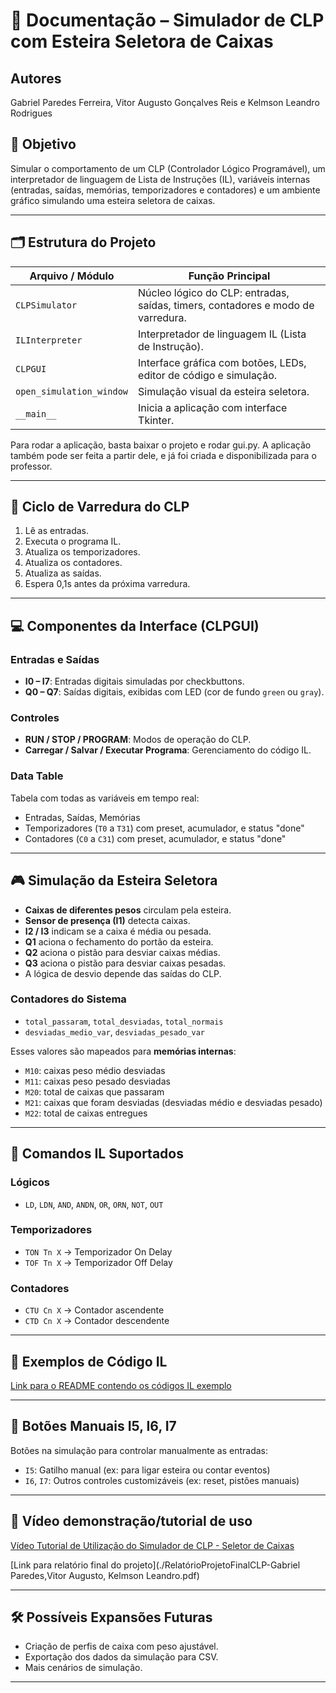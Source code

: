 # 🧾 **Documentação – Simulador de CLP com Esteira Seletora de Caixas**

## Autores

Gabriel Paredes Ferreira, Vitor Augusto Gonçalves Reis e Kelmson Leandro Rodrigues

## 📌 Objetivo

Simular o comportamento de um CLP (Controlador Lógico Programável), um interpretador de linguagem de Lista de Instruções (IL), variáveis internas (entradas, saídas, memórias, temporizadores e contadores) e um ambiente gráfico simulando uma esteira seletora de caixas.

---

## 🗂 Estrutura do Projeto

| Arquivo / Módulo         | Função Principal                                                                |
| ------------------------ | ------------------------------------------------------------------------------- |
| `CLPSimulator`           | Núcleo lógico do CLP: entradas, saídas, timers, contadores e modo de varredura. |
| `ILInterpreter`          | Interpretador de linguagem IL (Lista de Instrução).                             |
| `CLPGUI`                 | Interface gráfica com botões, LEDs, editor de código e simulação.               |
| `open_simulation_window` | Simulação visual da esteira seletora.                                           |
| `__main__`               | Inicia a aplicação com interface Tkinter.                                       |

Para rodar a aplicação, basta baixar o projeto e rodar gui.py. A aplicação também pode ser feita a partir dele, e já foi criada e disponibilizada para o professor.

---

## 🔁 Ciclo de Varredura do CLP

1. Lê as entradas.
2. Executa o programa IL.
3. Atualiza os temporizadores.
4. Atualiza os contadores.
5. Atualiza as saídas.
6. Espera 0,1s antes da próxima varredura.

---

## 💻 Componentes da Interface (CLPGUI)

### Entradas e Saídas

* **I0 – I7**: Entradas digitais simuladas por checkbuttons.
* **Q0 – Q7**: Saídas digitais, exibidas com LED (cor de fundo `green` ou `gray`).

### Controles

* **RUN / STOP / PROGRAM**: Modos de operação do CLP.
* **Carregar / Salvar / Executar Programa**: Gerenciamento do código IL.

### Data Table

Tabela com todas as variáveis em tempo real:

* Entradas, Saídas, Memórias
* Temporizadores (`T0` a `T31`) com preset, acumulador, e status "done"
* Contadores (`C0` a `C31`) com preset, acumulador, e status "done"

---

## 🎮 Simulação da Esteira Seletora

* **Caixas de diferentes pesos** circulam pela esteira.
* **Sensor de presença (I1)** detecta caixas.
* **I2 / I3** indicam se a caixa é média ou pesada.
* **Q1** aciona o fechamento do portão da esteira.
* **Q2** aciona o pistão para desviar caixas médias.
* **Q3** aciona o pistão para desviar caixas pesadas.
* A lógica de desvio depende das saídas do CLP.

### Contadores do Sistema

* `total_passaram`, `total_desviadas`, `total_normais`
* `desviadas_medio_var`, `desviadas_pesado_var`

Esses valores são mapeados para **memórias internas**:

* `M10`: caixas peso médio desviadas
* `M11`: caixas peso pesado desviadas
* `M20`: total de caixas que passaram
* `M21`: caixas que foram desviadas (desviadas médio e desviadas pesado)
* `M22`: total de caixas entregues

---

## 🧠 Comandos IL Suportados

### Lógicos

* `LD`, `LDN`, `AND`, `ANDN`, `OR`, `ORN`, `NOT`, `OUT`

### Temporizadores

* `TON Tn X` → Temporizador On Delay
* `TOF Tn X` → Temporizador Off Delay

### Contadores

* `CTU Cn X` → Contador ascendente
* `CTD Cn X` → Contador descendente

---

## 🧪 Exemplos de Código IL

[Link para o README contendo os códigos IL exemplo](./data/README.md)

---

## 🔘 Botões Manuais I5, I6, I7

Botões na simulação para controlar manualmente as entradas:

* `I5`: Gatilho manual (ex: para ligar esteira ou contar eventos)
* `I6`, `I7`: Outros controles customizáveis (ex: reset, pistões manuais)

---

## 🔘 Vídeo demonstração/tutorial de uso

[Vídeo Tutorial de Utilização do Simulador de CLP - Seletor de Caixas](https://www.youtube.com/watch?v=MqdqrlUBxjM)

[Link para relatório final do projeto](./RelatórioProjetoFinalCLP-Gabriel Paredes,Vitor Augusto, Kelmson Leandro.pdf)

---

## 🛠 Possíveis Expansões Futuras

* Criação de perfis de caixa com peso ajustável.
* Exportação dos dados da simulação para CSV.
* Mais cenários de simulação.

---
